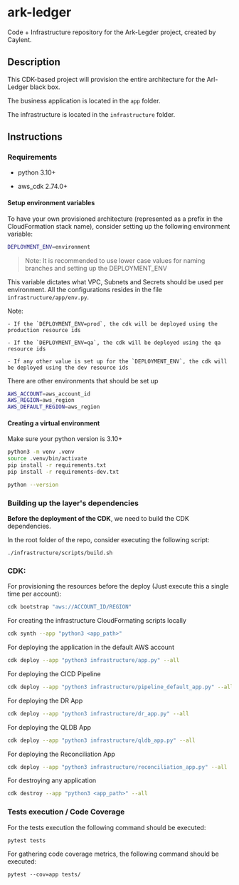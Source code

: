 # ark-ledger

Code + Infrastructure repository for the Ark-Legder project, created by Caylent.

## Description

This CDK-based project will provision the entire architecture for the Arl-Ledger black box.

The business application is located in the `app` folder.

The infrastructure is located in the `infrastructure` folder.

## Instructions

### Requirements

- python 3.10+

- aws_cdk 2.74.0+

#### Setup environment variables

To have your own provisioned architecture (represented as a prefix in the CloudFormation stack name), consider setting up the following environment variable:

```bash
DEPLOYMENT_ENV=environment
```

> Note: It is recommended to use lower case values for naming branches and setting up the DEPLOYMENT_ENV

This variable dictates what VPC, Subnets and Secrets should be used per environment.
All the configurations resides in the file `infrastructure/app/env.py`.

Note:

    - If the `DEPLOYMENT_ENV=prod`, the cdk will be deployed using the production resource ids

    - If the `DEPLOYMENT_ENV=qa`, the cdk will be deployed using the qa resource ids

    - If any other value is set up for the `DEPLOYMENT_ENV`, the cdk will be deployed using the dev resource ids


There are other environments that should be set up
```bash
AWS_ACCOUNT=aws_account_id
AWS_REGION=aws_region
AWS_DEFAULT_REGION=aws_region
```

#### Creating a virtual environment

Make sure your python version is 3.10+

```bash
python3 -m venv .venv
source .venv/bin/activate
pip install -r requirements.txt
pip install -r requirements-dev.txt

python --version
```

### Building up the layer's dependencies

**Before the deployment of the CDK**, we need to build the CDK dependencies.

In the root folder of the repo, consider executing the following script:

```
./infrastructure/scripts/build.sh
```

### CDK:

For provisioning the resources before the deploy (Just execute this a single time per account):
```bash
cdk bootstrap "aws://ACCOUNT_ID/REGION"
```

For creating the infrastructure CloudFormating scripts locally
```bash
cdk synth --app "python3 <app_path>"
```

For deploying the application in the default AWS account
```bash
cdk deploy --app "python3 infrastructure/app.py" --all
```

For deploying the CICD Pipeline
```bash
cdk deploy --app "python3 infrastructure/pipeline_default_app.py" --all
```

For deploying the DR App
```bash
cdk deploy --app "python3 infrastructure/dr_app.py" --all
```

For deploying the QLDB App
```bash
cdk deploy --app "python3 infrastructure/qldb_app.py" --all
```

For deploying the Reconciliation App
```bash
cdk deploy --app "python3 infrastructure/reconciliation_app.py" --all
```

For destroying any application
```bash
cdk destroy --app "python3 <app_path>" --all
```

### Tests execution / Code Coverage

For the tests execution the following command should be executed:
```
pytest tests
```

For gathering code coverage metrics, the following command should be executed:
```
pytest --cov=app tests/
```
